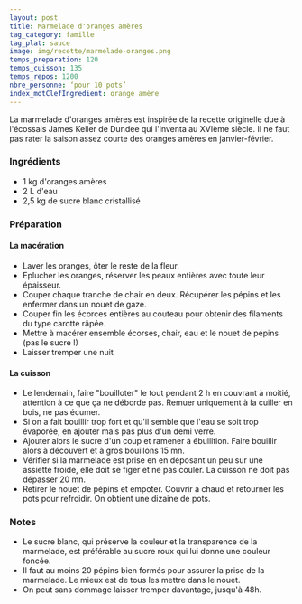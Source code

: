 ```yaml
---
layout: post
title: Marmelade d'oranges amères
tag_category: famille
tag_plat: sauce
image: img/recette/marmelade-oranges.png
temps_preparation: 120
temps_cuisson: 135
temps_repos: 1200
nbre_personne: ‘pour 10 pots’
index_motClefIngredient: orange amère
---
```

La marmelade d'oranges amères est inspirée de la recette originelle due à l'écossais James Keller de Dundee qui l'inventa au XVIème siècle. Il ne faut pas rater la saison assez courte des oranges amères en janvier-février.

### Ingrédients
* 1 kg d'oranges amères
* 2 L d'eau
* 2,5 kg de sucre blanc cristallisé

### Préparation
#### La macération
* Laver les oranges, ôter le reste de la fleur.
* Eplucher les oranges, réserver les peaux entières avec toute leur épaisseur.
* Couper chaque tranche de chair en deux. Récupérer les pépins et les enfermer dans un nouet de gaze.
* Couper fin les écorces entières au couteau pour obtenir des filaments du type carotte râpée.
* Mettre à macérer ensemble écorses, chair, eau et le nouet de pépins (pas le sucre !)
* Laisser tremper une nuit

#### La cuisson
* Le lendemain, faire "bouilloter" le tout pendant 2 h en couvrant à moitié, attention à ce que ça ne déborde pas. Remuer uniquement à la cuiller en bois, ne pas écumer.
* Si on a fait bouillir trop fort et qu'il semble que l'eau se soit trop évaporée, en ajouter mais pas plus d'un demi verre.
* Ajouter alors le sucre d'un coup et ramener à ébullition. Faire bouillir alors à découvert et à gros bouillons 15 mn.
* Vérifier si la marmelade est prise en en déposant un peu sur une assiette froide, elle doit se figer et ne pas couler. La cuisson ne doit pas dépasser 20 mn.
* Retirer le nouet de pépins et empoter. Couvrir à chaud et retourner les pots pour refroidir. On obtient une dizaine de pots.

### Notes
* Le sucre blanc, qui préserve la couleur et la transparence de la marmelade, est préférable au sucre roux qui lui donne une couleur foncée.
* Il faut au moins 20 pépins bien formés pour assurer la prise de la marmelade. Le mieux est de tous les mettre dans le nouet.
* On peut sans dommage laisser tremper davantage, jusqu'à 48h.
